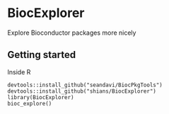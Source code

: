 # BiocExplorer

Explore Bioconductor packages more nicely

## Getting started

Inside R

    devtools::install_github("seandavi/BiocPkgTools")
    devtools::install_github("shians/BiocExplorer")
    library(BiocExplorer)
    bioc_explore()

